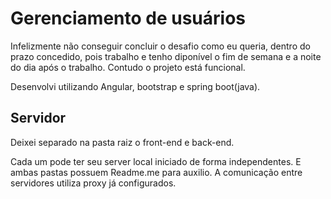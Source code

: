 # Gerenciamento de usuários

Infelizmente não conseguir concluir o desafio como eu queria, dentro do prazo concedido, pois trabalho e tenho diponível o fim de semana e a noite do dia após o trabalho.
Contudo o projeto está funcional.

Desenvolvi utilizando Angular, bootstrap e spring boot(java).

## Servidor

Deixei separado na pasta raiz o front-end e back-end.

Cada um pode ter seu server local iniciado de forma independentes. 
E ambas pastas possuem Readme.me para auxilio.
A comunicação entre servidores utiliza proxy já configurados. 
